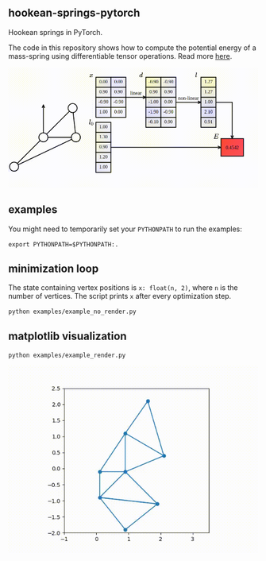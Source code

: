 ## hookean-springs-pytorch

Hookean springs in PyTorch.

The code in this repository shows how to compute the potential energy of a mass-spring using differentiable tensor operations. Read more [here](https://medium.com/@juniorrojas/physics-based-simulation-via-backpropagation-on-energy-functions-6d3b0e93f5fb).

![](media/compgraph.gif)

## examples

You might need to temporarily set your `PYTHONPATH` to run the examples:

```
export PYTHONPATH=$PYTHONPATH:.
```

## minimization loop

The state containing vertex positions is `x: float(n, 2)`, where `n` is the number of vertices. The script prints `x` after every optimization step.

```
python examples/example_no_render.py
```

## matplotlib visualization

```
python examples/example_render.py
```

![](media/matplotlib.gif)
